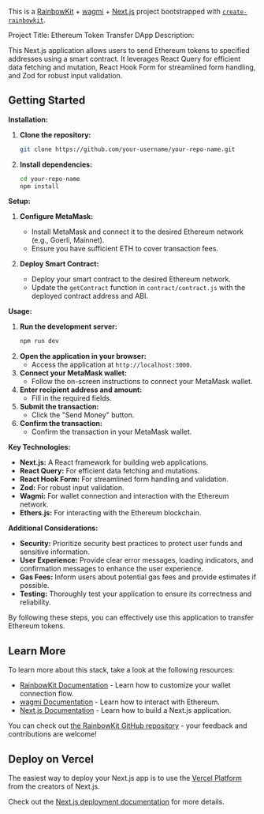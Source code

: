 This is a [RainbowKit](https://rainbowkit.com) + [wagmi](https://wagmi.sh) + [Next.js](https://nextjs.org/) project bootstrapped with [`create-rainbowkit`](/packages/create-rainbowkit).


Project Title: Ethereum Token Transfer DApp
Description:

This Next.js application allows users to send Ethereum tokens to specified addresses using a smart contract. It leverages React Query for efficient data fetching and mutation, React Hook Form for streamlined form handling, and Zod for robust input validation.


## Getting Started

**Installation:**

1. **Clone the repository:**
   ```bash
   git clone https://github.com/your-username/your-repo-name.git
   ```
2. **Install dependencies:**
   ```bash
   cd your-repo-name
   npm install
   ```

**Setup:**

1. **Configure MetaMask:**
   - Install MetaMask and connect it to the desired Ethereum network (e.g., Goerli, Mainnet).
   - Ensure you have sufficient ETH to cover transaction fees.

2. **Deploy Smart Contract:**
   - Deploy your smart contract to the desired Ethereum network.
   - Update the `getContract` function in `contract/contract.js` with the deployed contract address and ABI.

**Usage:**

1. **Run the development server:**
   ```bash
   npm run dev
   ```
2. **Open the application in your browser:**
   - Access the application at `http://localhost:3000`.
3. **Connect your MetaMask wallet:**
   - Follow the on-screen instructions to connect your MetaMask wallet.
4. **Enter recipient address and amount:**
   - Fill in the required fields.
5. **Submit the transaction:**
   - Click the "Send Money" button.
6. **Confirm the transaction:**
   - Confirm the transaction in your MetaMask wallet.

**Key Technologies:**

- **Next.js:** A React framework for building web applications.
- **React Query:** For efficient data fetching and mutations.
- **React Hook Form:** For streamlined form handling and validation.
- **Zod:** For robust input validation.
- **Wagmi:** For wallet connection and interaction with the Ethereum network.
- **Ethers.js:** For interacting with the Ethereum blockchain.

**Additional Considerations:**

- **Security:** Prioritize security best practices to protect user funds and sensitive information.
- **User Experience:** Provide clear error messages, loading indicators, and confirmation messages to enhance the user experience.
- **Gas Fees:** Inform users about potential gas fees and provide estimates if possible.
- **Testing:** Thoroughly test your application to ensure its correctness and reliability.

By following these steps, you can effectively use this application to transfer Ethereum tokens.


## Learn More

To learn more about this stack, take a look at the following resources:

- [RainbowKit Documentation](https://rainbowkit.com) - Learn how to customize your wallet connection flow.
- [wagmi Documentation](https://wagmi.sh) - Learn how to interact with Ethereum.
- [Next.js Documentation](https://nextjs.org/docs) - Learn how to build a Next.js application.

You can check out [the RainbowKit GitHub repository](https://github.com/rainbow-me/rainbowkit) - your feedback and contributions are welcome!

## Deploy on Vercel

The easiest way to deploy your Next.js app is to use the [Vercel Platform](https://vercel.com/new?utm_medium=default-template&filter=next.js&utm_source=create-next-app&utm_campaign=create-next-app-readme) from the creators of Next.js.

Check out the [Next.js deployment documentation](https://nextjs.org/docs/deployment) for more details.
